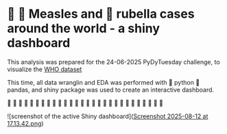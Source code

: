 # 💠 🦠 Measles and 🧬 rubella cases around the world - a shiny dashboard

This analysis was prepared for the 24-06-2025 PyDyTuesday challenge, to visualize the [WHO dataset](https://github.com/rfordatascience/tidytuesday/blob/main/data/2025/2025-06-24/readme.md)

This time, all data wranglin and EDA was performed with 🐍 python 🐼 pandas, and shiny package was used to create an interactive dashboard. 

🧪 🧪 🧪 🧪 🧪 🧪 🧪 🧪 🧪 🧪 🧪 🧪 🧪 🧪 🧪 🧪 🧪 🧪 🧪 🧪 🧪 🧪 🧪 🧪 🧪 🧪 🧪 🧪 

![screenshot of the active Shiny dashboard]([Screenshot 2025-08-12 at 17.13.42.png](https://github.com/monibencsik/python_shiny_pydymeasles/blob/main/Screenshot%202025-08-12%20at%2017.13.42.png))


